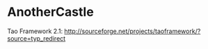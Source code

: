 AnotherCastle
=============

Tao Framework 2.1: http://sourceforge.net/projects/taoframework/?source=typ_redirect
